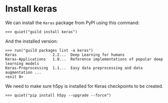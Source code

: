 # Install keras

We can install the `Keras` package from PyPI using this command:

    >>> quiet("guild install keras")

And the installed version:

    >>> run("guild packages list -a keras")
    Keras                2.2...  Deep Learning for humans
    Keras-Applications   1.0...  Reference implementations of popular deep learning models
    Keras-Preprocessing  1.1...  Easy data preprocessing and data augmentation ...
    <exit 0>

We need to make sure h5py is installed for Keras checkpoints to be
created.

    >>> quiet("pip install h5py --upgrade --force")
